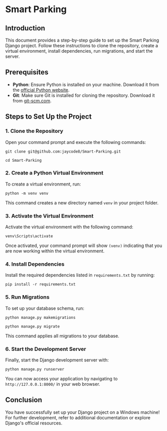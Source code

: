 # Smart Parking 

## Introduction
This document provides a step-by-step guide to set up the Smart Parking Django project. Follow these instructions to clone the repository, create a virtual environment, install dependencies, run migrations, and start the server.

## Prerequisites
- **Python**: Ensure Python is installed on your machine. Download it from the [official Python website](https://www.python.org/downloads/).
- **Git**: Make sure Git is installed for cloning the repository. Download it from [git-scm.com](https://git-scm.com/).

## Steps to Set Up the Project
### 1. Clone the Repository
Open your command prompt and execute the following commands:
```  
git clone git@github.com:jaycode8/Smart-Parking.git
```
```
cd Smart-Parking
```

### 2. Create a Python Virtual Environment
To create a virtual environment, run:  
```
python -m venv venv
```

This command creates a new directory named `venv` in your project folder.  

### 3. Activate the Virtual Environment
Activate the virtual environment with the following command:  
```
venv\Scripts\activate
```

Once activated, your command prompt will show `(venv)` indicating that you are now working within the virtual environment.  

### 4. Install Dependencies
Install the required dependencies listed in `requirements.txt` by running:  
```
pip install -r requirements.txt
```

### 5. Run Migrations
To set up your database schema, run:  
```
python manage.py makemigrations
```
```
python manage.py migrate
```


This command applies all migrations to your database.  

### 6. Start the Development Server
Finally, start the Django development server with:
```  
python manage.py runserver
```

You can now access your application by navigating to `http://127.0.0.1:8000/` in your web browser.  

## Conclusion
You have successfully set up your Django project on a Windows machine! For further development, refer to additional documentation or explore Django's official resources.

